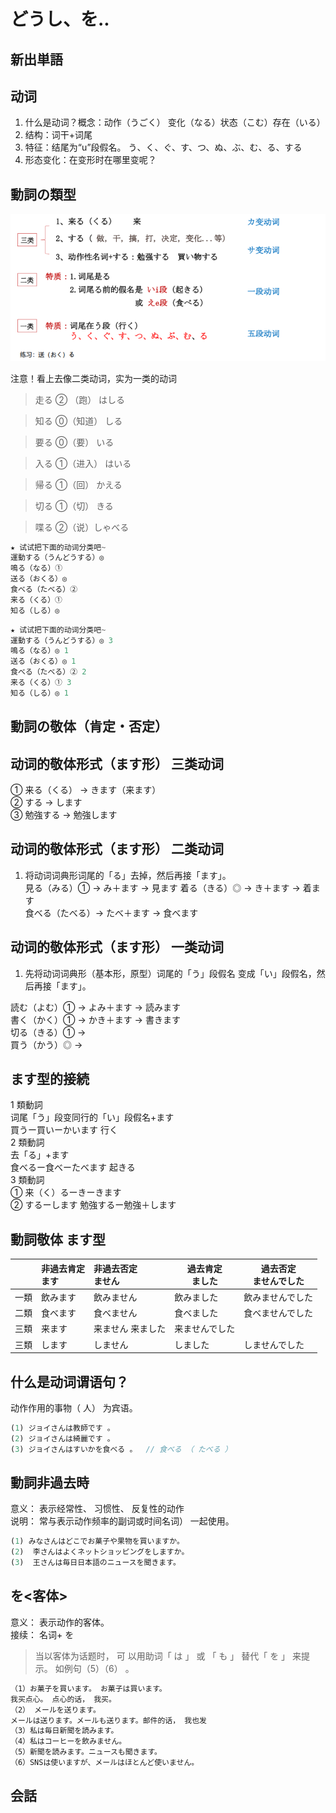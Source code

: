# どうし、を..

## 新出単語

<vue-audio file="../audio/5-1-たんご.mp3" loop />

## 动词

1. 什么是动词？概念：动作（うごく） 变化（なる）状态（こむ）存在（いる）
2. 结构：词干+词尾
3. 特征：结尾为“u”段假名。
   う、く、ぐ、す、つ、ぬ、ぶ、む、る、する
4. 形态变化：在变形时在哪里变呢？

## 動詞の類型

![avatar](../images/どうし.png)

注意！看上去像二类动词，实为一类的动词

> 走る ② （跑） はしる　　

> 知る ⓪（知道） しる　　

> 要る ⓪（要） いる　　

> 入る ①（进入） はいる　　

> 帰る ①（回） かえる　　

> 切る ①（切） きる　　

> 喋る ②（说）しゃべる


```ts
★ 试试把下面的动词分类吧~
運動する（うんどうする）◎
鳴る（なる）①
送る（おくる）◎
食べる（たべる）②
来る（くる）①
知る（しる）◎

```

```ts
★ 试试把下面的动词分类吧~
運動する（うんどうする）◎ 3
鳴る（なる）◎ 1
送る（おくる）◎ 1
食べる（たべる）② 2
来る（くる）① 3
知る（しる）◎ 1

```

## 動詞の敬体（肯定・否定）

## 动词的敬体形式（ます形） 三类动词

① 来る（くる） → きます（来ます）  
② する → します  
③ 勉強する → 勉強します

## 动词的敬体形式（ます形） 二类动词

1. 将动词词典形词尾的「る」去掉，然后再接「ます」。  
   見る（みる）① → み＋ます → 見ます
   着る（きる）◎ → き＋ます → 着ます  
   食べる（たべる）→ たべ＋ます → 食べます

## 动词的敬体形式（ます形） 一类动词

1. 先将动词词典形（基本形，原型）词尾的「う」段假名
   变成「い」段假名，然后再接「ます」。

読む（よむ）① → よみ＋ます → 読みます  
書く（かく）① → かき＋ます → 書きます  
切る（きる）① →  
買う（かう）◎ →

## ます型的接続

1 類動詞  
词尾「う」段变同行的「い」段假名+ます  
買うー買いーかいます 行く  
2 類動詞  
去「る」+ます  
食べるー食べーたべます 起きる  
3 類動詞  
① 来（く）るーきーきます  
② するーします 勉強するー勉強＋します

## 動詞敬体 ます型

|      | 非過去肯定<br>ます | 非過去否定 <br>ません | 過去肯定<br>ました | 過去否定<br> ませんでした |
| :--- | :----------------- | :-------------------- | ------------------ | ------------------------- |
| 一類 | 飲みます           | 飲みません            | 飲みました         | 飲みませんでした          |
| 二類 | 食べます           | 食べません            | 食べました         | 食べませんでした          |
| 三類 | 来ます             | 来ません 来ました     | 来ませんでした     |
| 三類 | します             | しません              | しました           | しませんでした            |

## 什么是动词谓语句？

动作作用的事物（ 人） 为宾语。

```ts
(1) ジョイさんは教師です 。
(2) ジョイさんは綺麗です 。
(3) ジョイさんはすいかを食べる 。  // 食べる （ たべる ）
```

## 動詞非過去時

意义： 表示经常性、 习惯性、 反复性的动作  
说明： 常与表示动作频率的副词或时间名词） 一起使用。

```ts
(1) みなさんはどこでお菓子や果物を買いますか。
(2)  李さんはよくネットショッピングをしますか。
(3)  王さんは毎日日本語のニュースを聞きます。
```

## を<客体>

意义： 表示动作的客体。  
接续： 名词+ を

> 当以客体为话题时， 可
> 以用助词「 は 」 或
> 「 も 」 替代「 を 」 来提
> 示。 如例句（5）（6） 。

```ts
（1）お菓子を買います。 お菓子は買います。
我买点心。 点心的话， 我买。
（2） メールを送ります。
メールは送ります。メールも送ります。邮件的话， 我也发
（3）私は毎日新聞を読みます。
（4）私はコーヒーを飲みません。
（5）新聞を読みます。ニュースも聞きます。
（6）SNSは使いますが、メールはほとんど使いません。
```
## 会話

<vue-audio file="../audio/5-1-かいわ.mp3" loop=true></vue-audio>